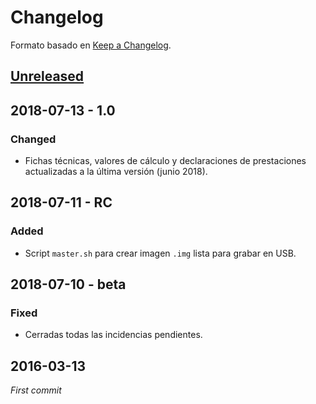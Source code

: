 # Changelog

Formato basado en [Keep a Changelog](https://keepachangelog.com/).

## [Unreleased]

## 2018-07-13 - 1.0
### Changed
- Fichas técnicas, valores de cálculo y declaraciones de prestaciones 
actualizadas a la última versión (junio 2018).

## 2018-07-11 - RC
### Added
- Script `master.sh` para crear imagen `.img` lista para grabar en USB.

## 2018-07-10 - beta
### Fixed
- Cerradas todas las incidencias pendientes.

## 2016-03-13
_First commit_

[Unreleased]: https://github.com/Geotexan/calculinn/compare/gh-pages...master
